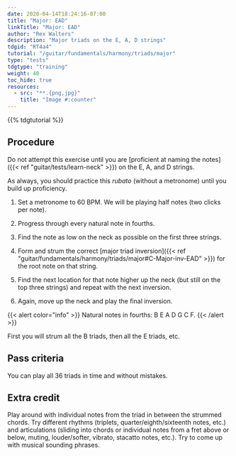 ```yaml
---
date: 2020-04-14T18:24:16-07:00
title: "Major: EAD"
linkTitle: "Major: EAD"
author: "Rex Walters"
description: "Major triads on the E, A, D strings"
tdgid: "RT4a4"
tutorial: "/guitar/fundamentals/harmony/triads/major"
type: "tests"
tdgtype: "training"
weight: 40
toc_hide: true
resources:
  - src: "**.{png,jpg}"
    title: "Image #:counter"
---
```


{{% tdgtutorial %}}

## Procedure

Do not attempt this exercise until you are [proficient at naming the notes]({{< ref "guitar/tests/learn-neck" >}}) on the E, A, and D strings.

As always, you should practice this *rubato* (without a metronome) until you build up proficiency.

1. Set a metronome to 60 BPM. We will be playing half notes (two clicks per note).

2. Progress through every natural note in fourths.

  1. Find the note as low on the neck as possible on the first three strings.
  2. Form and strum the correct [major triad inversion]({{< ref "guitar/fundamentals/harmony/triads/major#C-Major-inv-EAD" >}}) for the root note on that string.
  3. Find the next location for that note higher up the neck (but still on the top three strings) and repeat with the next inversion.
  4. Again, move up the neck and play the final inversion.

{{< alert color="info" >}}
Natural notes in fourths: B E A D G C F.
{{< /alert >}}

First you will strum all the B triads, then all the E triads, etc.

## Pass criteria

You can play all 36 triads in time and without mistakes.

## Extra credit

Play around with individual notes from the triad in between the strummed chords. Try different rhythms (triplets, quarter/eighth/sixteenth notes, etc.) and articulations (sliding into chords or individual notes from a fret above or below, muting, louder/softer, vibrato, stacatto notes, etc.). Try to come up with musical sounding phrases.
